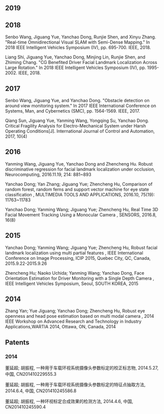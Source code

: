 

## 2019


## 2018

Senbo Wang, Jiguang Yue, Yanchao Dong, Runjie Shen, and Xinyu Zhang. "Real-time Omnidirectional Visual SLAM with Semi-Dense Mapping." In 2018 IEEE Intelligent Vehicles Symposium (IV), pp. 695-700. IEEE, 2018.

Liang Shi, Jiguang Yue, Yanchao Dong, Minjing Lin, Runjie Shen, and Zhiming Chang. "CG Benefited Driver Facial Landmark Localization Across Large Rotation." In 2018 IEEE Intelligent Vehicles Symposium (IV), pp. 1995-2002. IEEE, 2018.

## 2017


Senbo Wang, Jiguang Yue, and Yanchao Dong. "Obstacle detection on around view monitoring system." In 2017 IEEE International Conference on Systems, Man, and Cybernetics (SMC), pp. 1564-1569. IEEE, 2017.

Qiang Sun, Jiguang Yue, Yanming Wang, Yongqing Su, Yanchao Dong. Critical Fragility Analysis for Electro-Mechanical System under Harsh Operating Conditions[J]. International Journal of Control and Automation, 2017, 10(4)


## 2016

Yanming Wang, Jiguang Yue, Yanchao Dong and Zhencheng Hu. Robust discriminative regression for facial landmark localization under occlusion, Neurocomputing, 2016.11.19, 214: 881~893

Yanchao Dong; Yan Zhang; Jiguang Yue; Zhencheng Hu, Comparison of random forest, random ferns and support vector machine for eye state classification , MULTIMEDIA TOOLS AND APPLICATIONS, 2016.10, 75(19): 11763~11783

Yanchao Dong; Yanming Wang; Jiguang Yue; Zhencheng Hu, Real Time 3D Facial Movement Tracking Using a Monocular Camera , SENSORS, 2016.8, 16(8)


## 2015 

Yanchao Dong; Yanming Wang; Jiguang Yue; Zhencheng Hu, Robust facial landmark localization using multi partial features , IEEE International Conference on Image Processing, ICIP 2015, Quebec City, QC, Canada, 2015.9.22-2015.9.26

Zhencheng Hu; Naoko Uchida; Yanming Wang; Yanchao Dong, Face Orientation Estimation for Driver Monitoring with a Single Depth Camera , IEEE Intelligent Vehicles Symposium, Seoul, SOUTH KOREA, 2015


## 2014

Zhang Yan; Yue Jiguang; Yanchao Dong; Zhencheng Hu, Robust eye openness and head pose estimation based on multi modal camera , 2014 IEEE Workshop on Advanced Research and Technology in Industry Applications,WARTIA 2014, Ottawa, ON, Canada, 2014



## Patents


### 2014

董延超; 胡振程, 一种用于车载环视系统摄像头参数标定的校正标志物, 2014.5.27, 中国, CN201410229555.3 

董延超; 胡振程, 一种用于车载环视系统摄像头参数标定的特征点抽取方法, 2014.6.4, 中国, CN201410245586.8

董延超; 胡振程, 一种环视标定合成效果的检测方法, 2014.4.6, 中国, CN201410245590.4